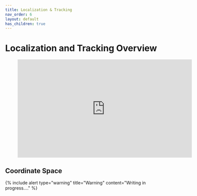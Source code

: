 ```yaml
---
title: Localization & Tracking
nav_order: 6
layout: default
has_children: true
---
```


# Localization and Tracking Overview

<figure class="video_container">
  <iframe width="560" height="315" src="https://www.youtube.com/embed/7BaafBt80Bc" frameborder="0" allow="accelerometer; autoplay; clipboard-write; encrypted-media; gyroscope; picture-in-picture" allowfullscreen></iframe>
</figure>

## Coordinate Space

{% include alert type="warning" title="Warning" content="Writing in progress...." %}
